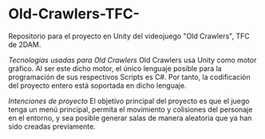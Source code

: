 # Old-Crawlers-TFC-
Repositorio para el proyecto en Unity del videojuego "Old Crawlers", TFC de 2DAM.


*Tecnologías usadas para Old Crawlers*
Old Crawlers usa Unity como motor gráfico. Al ser este dicho motor, el único lenguaje  posible para la programación de sus respectivos Scripts es C#. Por tanto, la codificación del proyecto entero está soportada en dicho lenguaje.

*Intenciones de proyecto*
El objetivo principal del proyecto es que el juego tenga un menú principal, permita el movimiento y colisiones del personaje en el entorno, y sea posible generar salas de manera aleatoria que ya han sido creadas previamente.
